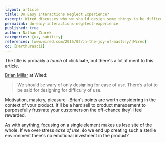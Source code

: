 ```yaml
---
layout: article
title: Do Easy Interactions Neglect Experience?
excerpt: Wired discusses why we should design some things to be difficult to use.
permalink: do-easy-interactions-negelect-experience
published: true
author: Nathan Ziarek
categories: [ux,usability]
references: [www.wired.com/2015/02/on-the-joy-of-mastery/|Wired]
cc: [@arthurascii]
---
```


The title is probably a *touch* of click bate, but there's a lot of merit to this article.

[Brian Millar][Wired] at Wired:

> We should be wary of only designing for ease of use. There’s a lot to be said for designing for difficulty of use.

Motivation, mastery, pleasure--Brian's points are worth considering in the context of your product. It'll be a hard sell to product management to purposefully frustrate your customers on the off-chance they'll feel rewarded. 

As with anything, focusing on a single element makes us lose site of the whole. If we over-stress *ease of use*, do we end up creating such a sterile environment there's no emotional investment in the product?

[Wired]: http://www.wired.com/2015/02/on-the-joy-of-mastery/